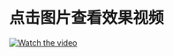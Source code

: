 <h1>点击图片查看效果视频</h1>

[![Watch the video](https://i0.hdslb.com/bfs/archive/544e8563d4b0d39be4059b7972c96af915b77d5b.jpg)](https://qiniu.oncew.com/202510152111%281%29.mp4)

